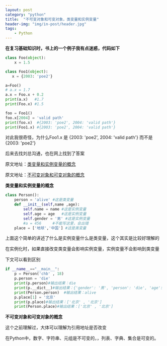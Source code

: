 ```yaml
---
layout: post
category: "python"
title:  "不可变对象和可变对象，类变量和实例变量"
header-img: "img/in-post/header.jpg"
tags:
    - Python
---
```


**在复习基础知识时，书上的一个例子我有点迷惑，代码如下**

```python
class Foo(object):
    x = 1.5

class Foo1(object):
   x = {2003: 'poe2'}

a=Foo()
# a.x = 1.7
a.x = Foo.x + 0.2
print(a.x)   #1.7
print(Foo.x) #1.5

foo = Foo1()
foo.x[2004] = 'valid path'
print(foo.x)  #{2003: 'poe2', 2004: 'valid path'}
print(Foo1.x) #{2003: 'poe2', 2004: 'valid path'}
```

对此我很奇怪，为什么Foo1.x 是 {2003: 'poe2', 2004: 'valid path'} 而不是{2003: 'poe2'}

后来去找刘总沟通，也在网上找到了答案

原文地址：[类变量和实例变量的概念](https://blog.csdn.net/chb4715/article/details/79104376)

原文地址：[不可变对象和可变对象的概念](https://blog.csdn.net/qq_35976351/article/details/79652880)

**类变量和实例变量的概念**

```python
class Person():
    person = 'alive' #这是类变量
    def __init__(self,name ,age):
        self.name = name #这是实例变量
        self.age = age   #这是实例变量
        self.gender = '男' #这是实例变量
        #a = 456     #不能写这里，会出错
    place = ['地球','中国'] #这是类变量
```
上面这个简单的讲述了什么是实例变量什么是类变量，这个其实是比较好理解的

在实例化时，如果直接改变类变量会影响实例变量，实例变量不会影响到类变量

下文可以看到区别

```python
if __name__=="__main__":
    p = Person('chb' , 18)
    p.person = 'die'
    print(p.person)#输出结果：die
    print(p.__dict__)#输出结果：{'gender': '男', 'person': 'die', 'age': 18, 'name': 'chb'}
    print(Person.person)  #输出结果：alive
    p.place[1] = '北京'
    print(p.place)#输出结果：['北京' , '北京']
    print(Person.place)#输出结果：['北京' , '北京']
```

**不可变对象和可变对象的概念**

这个之前理解过，大体可以理解为引用地址是否改变

在Python中，数字、字符串、元组是不可变的，，列表、字典、集合是可变的。




